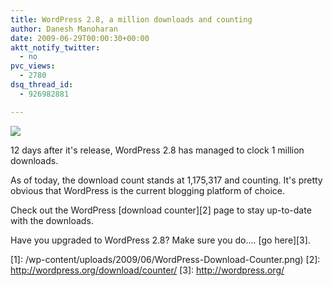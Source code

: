 ```yaml
---
title: WordPress 2.8, a million downloads and counting
author: Danesh Manoharan
date: 2009-06-29T00:00:30+00:00
aktt_notify_twitter:
  - no
pvc_views:
  - 2780
dsq_thread_id:
  - 926982881

---
```

![](/wp-content/uploads/2009/06/WordPress-Download-Counter-500x389.png)

12 days after it's release, WordPress 2.8 has managed to clock 1 million downloads.

As of today, the download count stands at 1,175,317 and counting. It's pretty obvious that WordPress is the current blogging platform of choice.

Check out the WordPress [download counter][2] page to stay up-to-date with the downloads.

Have you upgraded to WordPress 2.8? Make sure you do.... [go here][3].

 [1]: /wp-content/uploads/2009/06/WordPress-Download-Counter.png)
 [2]: http://wordpress.org/download/counter/
 [3]: http://wordpress.org/